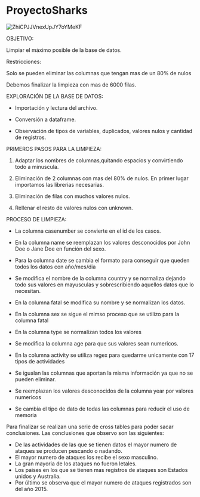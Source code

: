 # ProyectoSharks

![ZhiCPJJVnexUpJY7oYMeKF](https://user-images.githubusercontent.com/114060666/199090896-e12f8be1-db34-49a2-a696-d6f6c68b1273.jpg)

OBJETIVO:

Limpiar el máximo posible de la base de datos.

Restricciones:

Solo se pueden eliminar las columnas que tengan mas de un 80% de nulos

Debemos finalizar la limpieza con mas de 6000 filas.

EXPLORACIÓN DE LA BASE DE DATOS:

- Importación y lectura del archivo.

- Conversión a dataframe.

- Observación de tipos de variables, duplicados, valores nulos y cantidad de registros.

PRIMEROS PASOS PARA LA LIMPIEZA:

1) Adaptar los nombres de columnas,quitando espacios y convirtiendo todo a minuscula.

2) Eliminación de 2 columnas con mas del 80% de nulos.
En primer lugar importamos las librerias necesarias.

3) Eliminación de filas con muchos valores nulos.

4) Rellenar el resto de valores nulos con unknown.

PROCESO DE LIMPIEZA:

- La columna casenumber se convierte en el id de los casos.

- En la columna name se reemplazan los valores desconocidos por John Doe o Jane Doe en función del sexo.

- Para la columna date se cambia el formato para conseguir que queden todos los datos con año/mes/dia 

- Se modifica el nombre de la columna country y se normaliza dejando todo sus valores en mayusculas y sobrescribiendo aquellos datos que lo necesitan.

- En la columna fatal se modifica su nombre y se normalizan los datos.

- En la columna sex se sigue el mimso proceso que se utilizo para la columna fatal

- En la columna type se normalizan todos los valores

- Se modifica la columna age para que sus valores sean numericos.

- En la columna activity se utiliza regex para quedarme unicamente con 17 tipos de actividades

- Se igualan las columnas que aportan la misma información ya que no se pueden eliminar.

- Se reemplazan los valores desconocidos de la columna year por valores numericos

- Se cambia el tipo de dato de todas las columnas para reducir el uso de memoria




Para finalizar se realizan una serie de cross tables para poder sacar conclusiones.
Las conclusiones que observo son las siguientes:
- De las actividades de las que se tienen datos el mayor numero de ataques se producen pescando o nadando.
- El mayor numero de ataques los recibe el sexo masculino.
- La gran mayoria de los ataques no fueron letales.
- Los paises en los que se tienen mas registros de ataques son Estados unidos y Australia.
- Por último se observa que el mayor numero de ataques registrados son del año 2015.
